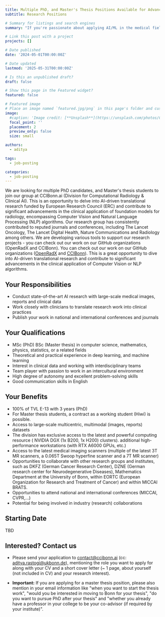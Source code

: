 ```yaml
---
title: Multiple PhD, and Master's Thesis Positions Available for Advancing Foundation Models in Radiology (funded by ERC)
subtitle: Research Positions

# Summary for listings and search engines
summary: "If you're passionate about applying AI/ML in the medical field, especially in developing foundation models for radiology through our European Research Council (ERC Consolidator Grant) funded project AI-Next, please check out our job description and reach out to us at contact@ccibonn.ai (cc: aditya.rastogi@ukbonn.de). Mention the role you wish to apply for and include your CV along with a short cover letter (~ 1 page, about yourself (not included in CV) and your research interest)."

# Link this post with a project
projects: []

# Date published
date: '2024-05-01T00:00:00Z'

# Date updated
lastmod: '2025-05-31T00:00:00Z'

# Is this an unpublished draft?
draft: false

# Show this page in the Featured widget?
featured: false

# Featured image
# Place an image named `featured.jpg/png` in this page's folder and customize its options here.
image:
  #caption: 'Image credit: [**Unsplash**](https://unsplash.com/photos/CpkOjOcXdUY)'
  focal_point: ''
  placement: 2
  preview_only: false
  size: small

authors:
  - aditya

tags:
  - job-posting

categories:
  - job-posting
---
```


We are looking for multiple PhD candidates, and Master's thesis students to join our group at CCIBonn.ai (Division for Computational Radiology & Clinical AI). This is an opportunity to delve into AI-driven translational research funded by European Research Council (ERC) and contribute to significant advancements in the clinical application of foundation models for radiology, encompassing Computer Vision and Natural Language Processing (NLP) algorithms. Our research group has consistently contributed to reputed journals and conferences, including The Lancet Oncology, The Lancet Digital Health, Nature Communications and Radiology among others. We are developing various tools to support our research projects - you can check out our work on our GitHub organizations (OpenRadX and CCIBonn). You can check out our work on our GitHub organizations ([OpenRadX](https://github.com/openradx) and [CCIBonn](https://github.com/CCI-Bonn)). This is a great opportunity to dive into AI-driven translational research and contribute to significant advancements in the clinical application of Computer Vision or NLP algorithms.

## Your Responsibilities

- Conduct state-of-the-art AI research with large-scale medical images, reports and clinical data 
- Work closely with clinicians to translate research work into clinical practices 
- Publish your work in national and international conferences and journals 

## Your Qualifications
 
- MSc (PhD) BSc (Master thesis) in computer science, mathematics, physics, statistics, or a related fields
- Theoretical and practical experience in deep learning, and machine learning
- Interest in clinical data and working with interdisciplinary teams 
- Team player with passion to work in an intercultural environment 
- High degree of autonomy and excellent problem-solving skills
- Good communication skills in English

## Your Benefits

- 100% of TVL E-13 with 3 years (PhD)
- For Master thesis students, a contract as a working student (Hiwi) is possible. 
- Access to large-scale multicentric, multimodal (images, reports) datasets 
- The division has exclusive access to the latest and powerful computing resource ( NVIDIA DGX (1x B200, 1x H200) clusters). additional high-performance workstations (with RTX A6000 GPUs, etc.) 
- Access to the latest medical imaging scanners (multiple of the latest 3T MR scanners, a 0.065T Swoop hyperfine scanner and a 7T MR scanner) 
- Opportunities to collaborate with other research groups and institutes, such as DKFZ (German Cancer Research Center), DZNE (German research center for Neurodegenerative Diseases), Mathematics Department at the University of Bonn, within EORTC (European Organization for Research and Treatment of Cancer) and within MICCAI BRATS.  
- Opportunities to attend national and international conferences (MICCAI, CVPR,...) 
- Potential for being involved in industry (research) collaborations 

## Starting Date

TBD

## Interested? Contact us

- Please send your application to contact@ccibonn.ai (cc: aditya.rastogi@ukbonn.de), mentioning the role you want to apply for along with your CV and a short cover letter (~ 1 page, about yourself (not included in CV) and your research interest).

- **Important:** If you are applying for a master thesis position, please also mention in your email information like "when you want to start the thesis work", "would you be interested in moving to Bonn for your thesis", "do you want to pursue PhD after your thesis" and "whether you already have a professor in your college to be your co-advisor (if required by your institute)".
